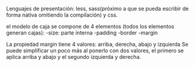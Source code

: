 
Lenguajes de presentación: less, sass(próximo a que se pueda escribir de forma nativa omitiendo la compilación) y css.

el modelo de caja se compone de 4 elementos (todos los elementos generan cajas):
-size: parte interna
-padding
-border
-margin

La propiedad margin tiene 4 valores: arriba, derecha, abajo y izquierda
Se puede simplificar un poco más al ponerlo con dos valores, el primero se aplica arriba y abajo y el segundo izquierda y derecha.